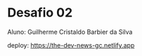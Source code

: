 # Desafio 02

Aluno: Guilherme Cristaldo Barbier da Silva

deploy: https://the-dev-news-gc.netlify.app
